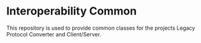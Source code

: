 # Interoperability Common
This repository is used to provide common classes for the projects Legacy Protocol Converter and Client/Server.
